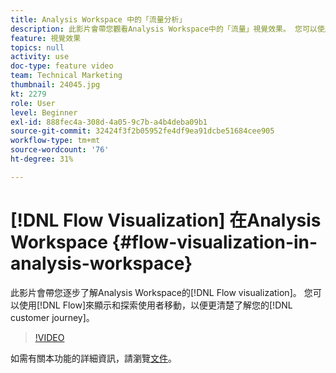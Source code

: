 ```yaml
---
title: Analysis Workspace 中的「流量分析」
description: 此影片會帶您觀看Analysis Workspace中的「流量」視覺效果。 您可以使用流量來顯示和探索使用者移動，以更清楚了解您的客戶歷程。
feature: 視覺效果
topics: null
activity: use
doc-type: feature video
team: Technical Marketing
thumbnail: 24045.jpg
kt: 2279
role: User
level: Beginner
exl-id: 888fec4a-308d-4a05-9c7b-a4b4deba09b1
source-git-commit: 32424f3f2b05952fe4df9ea91dcbe51684cee905
workflow-type: tm+mt
source-wordcount: '76'
ht-degree: 31%

---
```


# [!DNL Flow Visualization] 在Analysis Workspace {#flow-visualization-in-analysis-workspace}

此影片會帶您逐步了解Analysis Workspace的[!DNL Flow visualization]。 您可以使用[!DNL Flow]來顯示和探索使用者移動，以便更清楚了解您的[!DNL customer journey]。

>[!VIDEO](https://video.tv.adobe.com/v/24045/?quality=12)

如需有關本功能的詳細資訊，請瀏覽[文件](https://marketing.adobe.com/resources/help/zh_TW/analytics/analysis-workspace/flow.html)。
